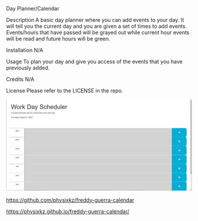 Day Planner/Calendar

Description
A basic day planner where you can add events to your day. It will tell you the current day and you are given a set of times to add events. Events/hours that have passed will be grayed out while current hour events will be read and future hours will be green.

Installation
N/A

Usage
To plan your day and give you access of the events that you have previously added. 

Credits
N/A

License
Please refer to the LICENSE in the repo.

![Alt text](planner.jpg)

https://github.com/physixkz/freddy-guerra-calendar

https://physixkz.github.io/freddy-guerra-calendar/